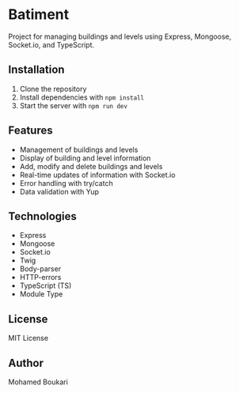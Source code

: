 # Batiment

Project for managing buildings and levels using Express, Mongoose, Socket.io, and TypeScript.

## Installation

1. Clone the repository
2. Install dependencies with `npm install`
3. Start the server with `npm run dev`

## Features

* Management of buildings and levels
* Display of building and level information
* Add, modify and delete buildings and levels
* Real-time updates of information with Socket.io
* Error handling with try/catch
* Data validation with Yup

## Technologies

* Express
* Mongoose
* Socket.io
* Twig
* Body-parser
* HTTP-errors
* TypeScript (TS)
* Module Type

## License

MIT License

## Author

Mohamed Boukari
